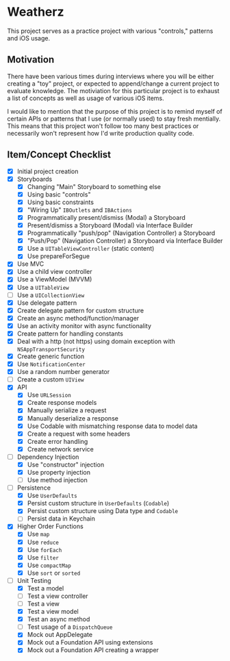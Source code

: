 # Weatherz

This project serves as a practice project with various "controls," patterns and iOS usage.

## Motivation

There have been various times during interviews where you will be either creating a "toy" project, or expected to append/change a current project to evaluate knowledge.  The motiviation for this particular project is to exhaust a list of concepts as well as usage of various iOS items.

I would like to mention that the purpose of this project is to remind myself of certain APIs or patterns that I use (or normally used) to stay fresh mentially.  This means that this project won't follow too many best practices or necessarily won't represent how I'd write production quality code.

## Item/Concept Checklist

- [x] Initial project creation
- [x] Storyboards
  - [x] Changing "Main" Storyboard to something else
  - [x] Using basic "controls"
  - [x] Using basic constraints
  - [x] "Wiring Up" `IBOutlets` and `IBActions`
  - [x] Programmatically present/dismiss (Modal) a Storyboard
  - [x] Present/dismiss a Storyboard (Modal) via Interface Builder
  - [x] Programmatically "push/pop" (Navigation Controller) a Storyboard
  - [x] "Push/Pop" (Navigation Controller) a Storyboard via Interface Builder
  - [x] Use a `UITableViewController` (static content)
  - [x] Use prepareForSegue
- [x] Use MVC
- [x] Use a child view controller
- [x] Use a ViewModel (MVVM)
- [x] Use a `UITableView`
- [ ] Use a `UICollectionView`
- [x] Use delegate pattern
- [x] Create delegate pattern for custom structure
- [x] Create an async method/function/manager
- [x] Use an activity monitor with async functionality
- [x] Create pattern for handling constants
- [x] Deal with a http (not https) using domain exception with `NSAppTransportSecurity`
- [x] Create generic function
- [x] Use `NotificationCenter`
- [x] Use a random number generator
- [ ] Create a custom `UIView`
- [x] API
  - [x] Use `URLSession`
  - [x] Create response models
  - [x] Manually serialize a request
  - [x] Manually deserialize a response
  - [x] Use Codable with mismatching response data to model data
  - [x] Create a request with some headers
  - [x] Create error handling
  - [x] Create network service
- [ ] Dependency Injection
  - [x] Use "constructor" injection
  - [x] Use property injection
  - [ ] Use method injection
- [ ] Persistence
  - [x] Use `UserDefaults`
  - [x] Persist custom structure in `UserDefaults` (`Codable`)
  - [x] Persist custom structure using Data type and `Codable`
  - [ ] Persist data in Keychain
- [x] Higher Order Functions
  - [x] Use `map`
  - [x] Use `reduce`
  - [x] Use `forEach`
  - [x] Use `filter`
  - [x] Use `compactMap`
  - [x] Use `sort` or `sorted`
- [ ] Unit Testing
  - [x] Test a model
  - [ ] Test a view controller
  - [ ] Test a view
  - [x] Test a view model
  - [x] Test an async method
  - [ ] Test usage of a `DispatchQueue`
  - [x] Mock out AppDelegate
  - [x] Mock out a Foundation API using extensions
  - [x] Mock out a Foundation API creating a wrapper